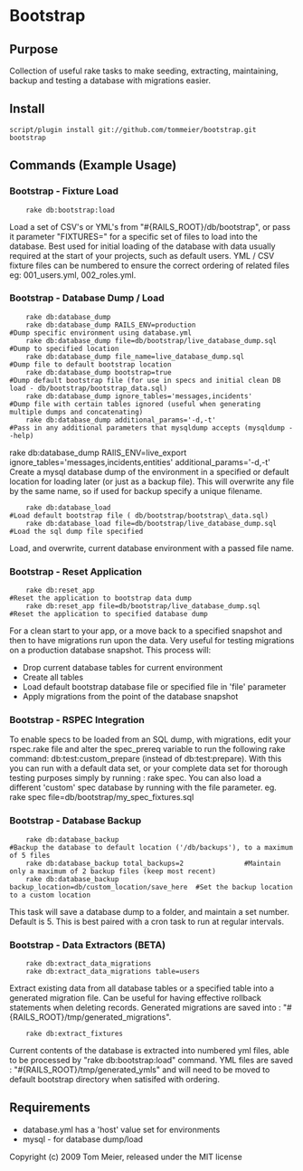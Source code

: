 # Bootstrap

## Purpose

Collection of useful rake tasks to make seeding, extracting, maintaining, backup and testing a database with migrations easier.

## Install

  	script/plugin install git://github.com/tommeier/bootstrap.git bootstrap

## Commands (Example Usage)

### Bootstrap - Fixture Load
		rake db:bootstrap:load

Load a set of CSV's or YML's from "#{RAILS\_ROOT}/db/bootstrap", or pass it parameter "FIXTURES=" for a specific set of files to load into the database. Best used for initial loading of the database with data usually required at the start of your projects, such as default users. YML / CSV fixture files can be numbered to ensure the correct ordering of related files eg: 001\_users.yml, 002\_roles.yml.

### Bootstrap - Database Dump / Load
		rake db:database_dump
		rake db:database_dump RAILS_ENV=production							#Dump specific environment using database.yml
		rake db:database_dump file=db/bootstrap/live_database_dump.sql		#Dump to specified location
		rake db:database_dump file_name=live_database_dump.sql				#Dump file to default bootstrap location
		rake db:database_dump bootstrap=true								#Dump default bootstrap file (for use in specs and initial clean DB load - db/bootstrap/bootstrap_data.sql)
		rake db:database_dump ignore_tables='messages,incidents'			#Dump file with certain tables ignored (useful when generating multiple dumps and concatenating)
		rake db:database_dump additional_params='-d,-t'						#Pass in any additional parameters that mysqldump accepts (mysqldump --help)

rake db:database_dump RAIlS_ENV=live_export ignore_tables='messages,incidents,entities' additional_params='-d,-t'
Create a mysql database dump of the environment in a specified or default location for loading later (or just as a backup file). This will overwrite any file by the same name, so if used for backup specify a unique filename.

		rake db:database_load												#Load default bootstrap file ( db/bootstrap/bootstrap\_data.sql)
		rake db:database_load file=db/bootstrap/live_database_dump.sql		#Load the sql dump file specified

Load, and overwrite, current database environment with a passed file name.

### Bootstrap - Reset Application
		rake db:reset_app 													#Reset the application to bootstrap data dump
		rake db:reset_app file=db/bootstrap/live_database_dump.sql      	#Reset the application to specified database dump

For a clean start to your app, or a move back to a specified snapshot and then to have migrations run upon the data. Very useful for testing migrations on a production database snapshot. This process will:

 * Drop current database tables for current environment
 * Create all tables
 * Load default bootstrap database file or specified file in 'file' parameter
 * Apply migrations from the point of the database snapshot

### Bootstrap - RSPEC Integration

To enable specs to be loaded from an SQL dump, with migrations, edit your rspec.rake file and alter the spec\_prereq variable to run the following rake command: db:test:custom\_prepare (instead of db:test:prepare). With this you can run with a default data set, or your complete data set for thorough testing purposes simply by running : rake spec.
You can also load a different 'custom' spec database by running with the file parameter.
eg. rake spec file=db/bootstrap/my_spec_fixtures.sql

### Bootstrap - Database Backup
		rake db:database_backup 													  #Backup the database to default location ('/db/backups'), to a maximum of 5 files
		rake db:database_backup total_backups=2      	      #Maintain only a maximum of 2 backup files (keep most recent)
		rake db:database_backup backup_location=db/custom_location/save_here  #Set the backup location to a custom location

This task will save a database dump to a folder, and maintain a set number. Default is 5. This is best paired with a cron task to run at regular intervals.

### Bootstrap - Data Extractors (BETA)
		rake db:extract_data_migrations
		rake db:extract_data_migrations table=users

Extract existing data from all database tables or a specified table into a generated migration file. Can be useful for having effective rollback statements when deleting records. Generated migrations are saved into : "#{RAILS\_ROOT}/tmp/generated\_migrations".

		rake db:extract_fixtures

Current contents of the database is extracted into numbered yml files, able to be processed by "rake db:bootstrap:load" command. YML files are saved : "#{RAILS\_ROOT}/tmp/generated\_ymls" and will need to be moved to default bootstrap directory when satisifed with ordering.

## Requirements

 * database.yml has a 'host' value set for environments
 * mysql - for database dump/load

Copyright (c) 2009 Tom Meier, released under the MIT license
